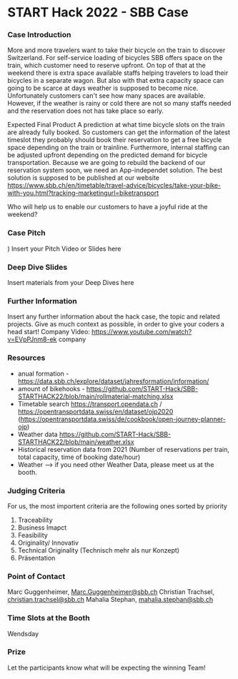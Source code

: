# START Hack 2022 - SBB Case

### Case Introduction
More and more travelers want to take their bicycle on the train to discover Switzerland. For self-service loading of bicycles SBB offers space on the train, which customer need to reserve upfront. On top of that at the weekend there is extra space available staffs helping travelers to load their bicycles in a separate wagon. But also with that extra capacity space can going to be scarce at days weather is supposed to become nice. Unfortunately customers can't see how many spaces are available. 
However, if the weather is rainy or cold there are not so many staffs needed and the reservation does not has take place so early.

Expected Final Product
A prediction at what time bicycle slots on the train are already fully booked. So customers can get the information of the latest timeslot they probably should book their reservation to get a free bicycle space depending on the train or trainline. Furthermore, internal staffing can be adjusted upfront depending on the predicted demand for bicycle transportation. 
Because we are going to rebuild the backend of our reservation system soon, we need an App-independet solution.
The best solution is supposed to be published at our website https://www.sbb.ch/en/timetable/travel-advice/bicycles/take-your-bike-with-you.html?tracking-marketingurl=biketransport


Who will help us to enable our customers to have a joyful ride at the weekend?


### Case Pitch
)
Insert your Pitch Video or Slides here

### Deep Dive Slides
Insert materials from your Deep Dives here

### Further Information
Insert any further information about the hack case, the topic and related projects.
Give as much context as possible, in order to give your coders a head start!
Company Video: https://www.youtube.com/watch?v=EVpPJnm8-ek
company 

### Resources
- anual formation - https://data.sbb.ch/explore/dataset/jahresformation/information/
- amount of bikehooks - https://github.com/START-Hack/SBB-STARTHACK22/blob/main/rollmaterial-matching.xlsx
-	Timetable search https://transport.opendata.ch / https://opentransportdata.swiss/en/dataset/ojp2020 (https://opentransportdata.swiss/de/cookbook/open-journey-planner-ojp)
-	Weather data https://github.com/START-Hack/SBB-STARTHACK22/blob/main/weather.xlsx
-	Historical reservation data from 2021 (Number of reservations per train, total capacity, time of booking date/hour) 
- Weather --> if you need other Weather Data, please meet us at the booth.

### Judging Criteria
For us, the most importent criteria are the following ones sorted by priority
1. Traceability 
2. Business Imapct 
3. Feasibility 
4. Originality/ Innovativ 
5. Technical Originality (Technisch mehr als nur Konzept) 
6. Präsentation  

### Point of Contact
Marc Guggenheimer, Marc.Guggenheimer@sbb.ch
Christian Trachsel, christian.trachsel@sbb.ch
Mahalia Stephan, mahalia.stephan@sbb.ch


### Time Slots at the Booth
Wendsday 

### Prize
Let the participants know what will be expecting the winning Team!
